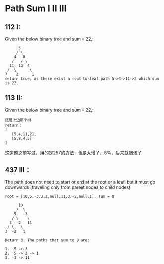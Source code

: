 # Path Sum I II III

## 112 I:
Given the below binary tree and sum = 22,:
```
      5
     / \
    4   8
   /   / \
  11  13  4
 /  \      \
7    2      1
return true, as there exist a root-to-leaf path 5->4->11->2 which sum is 22.
```

## 113 II:
Given the below binary tree and sum = 22,:
```
还是上边那个树
return：
[
   [5,4,11,2],
   [5,8,4,5]
]
```
这道题之前写过，用的是257的方法，但是太慢了，8%，后来就搁浅了

## 437 III：
The path does not need to start or end at the root or a leaf, but it must go downwards (traveling only from parent nodes to child nodes)
```
root = [10,5,-3,3,2,null,11,3,-2,null,1], sum = 8

      10
     /  \
    5   -3
   / \    \
  3   2   11
 / \   \
3  -2   1

Return 3. The paths that sum to 8 are:

1.  5 -> 3
2.  5 -> 2 -> 1
3. -3 -> 11
```
